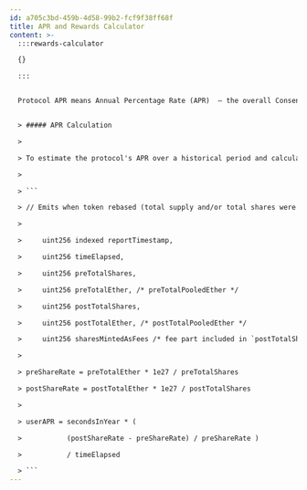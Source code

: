 ```yaml
---
id: a705c3bd-459b-4d58-99b2-fcf9f38ff68f
title: APR and Rewards Calculator
content: >-
  :::rewards-calculator

  {}

  :::


  Protocol APR means Annual Percentage Rate (APR)  — the overall Consensus Layer (CL) and Execution Layer (EL) rewards received by Lido validators to total pooled ETH, estimated as a moving average of the last 7 days.


  > ##### APR Calculation

  >

  > To estimate the protocol's APR over a historical period and calculate rewards for a specific account, you can track the change in the `totalPooledEther / totalShares` value over time, known as **the share rate**. This value defines how much ETH corresponds to the underlying minted stETH token shares and changes only during the stETH token rebase event (accessible programmatically in the Lido contract as `TokenRebased`).

  >

  > ```

  > // Emits when token rebased (total supply and/or total shares were changed) event TokenRebased

  >

  >     uint256 indexed reportTimestamp, 

  >     uint256 timeElapsed, 

  >     uint256 preTotalShares, 

  >     uint256 preTotalEther, /* preTotalPooledEther */

  >     uint256 postTotalShares, 

  >     uint256 postTotalEther, /* postTotalPooledEther */ 

  >     uint256 sharesMintedAsFees /* fee part included in `postTotalShares` */ );

  >     

  > preShareRate = preTotalEther * 1e27 / preTotalShares 

  > postShareRate = postTotalEther * 1e27 / postTotalShares

  >  

  > userAPR = secondsInYear * ( 

  >           (postShareRate - preShareRate) / preShareRate )

  >           / timeElapsed

  > ```
---
```

